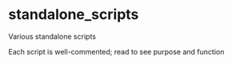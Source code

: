 standalone_scripts
==================

Various standalone scripts

Each script is well-commented; read to see purpose and function
